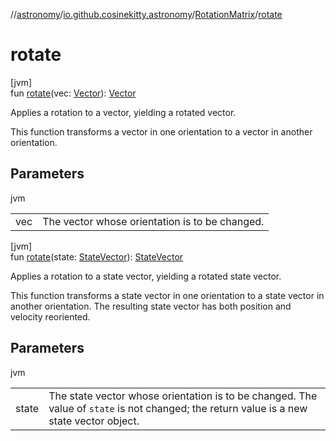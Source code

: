 //[astronomy](../../../index.md)/[io.github.cosinekitty.astronomy](../index.md)/[RotationMatrix](index.md)/[rotate](rotate.md)

# rotate

[jvm]\
fun [rotate](rotate.md)(vec: [Vector](../-vector/index.md)): [Vector](../-vector/index.md)

Applies a rotation to a vector, yielding a rotated vector.

This function transforms a vector in one orientation to a vector in another orientation.

## Parameters

jvm

| | |
|---|---|
| vec | The vector whose orientation is to be changed. |

[jvm]\
fun [rotate](rotate.md)(state: [StateVector](../-state-vector/index.md)): [StateVector](../-state-vector/index.md)

Applies a rotation to a state vector, yielding a rotated state vector.

This function transforms a state vector in one orientation to a state vector in another orientation. The resulting state vector has both position and velocity reoriented.

## Parameters

jvm

| | |
|---|---|
| state | The state vector whose orientation is to be changed.     The value of `state` is not changed; the return value is a new state vector object. |
